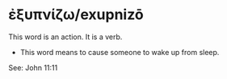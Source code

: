 # ἐξυπνίζω/exupnizō
This word is an action. It is a verb.

* This word means to cause someone to wake up from sleep.

See: John 11:11
